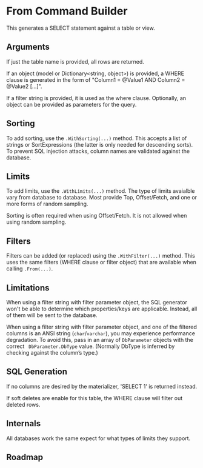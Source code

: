 ﻿# From Command Builder

This generates a SELECT statement against a table or view.

## Arguments

If just the table name is provided, all rows are returned.

If an object (model or Dictionary<string, object>) is provided, a WHERE clause is generated in the form of "Column1 = @Value1 AND Column2 = @Value2 [...]".
     
If a filter string is provided, it is used as the where clause. Optionally, an object can be provided as parameters for the query.

## Sorting 

To add sorting, use the `.WithSorting(...)` method. This accepts a list of strings or SortExpressions (the latter is only needed for descending sorts). To prevent SQL injection attacks, column names are validated against the database. 

## Limits

To add limits, use the `.WithLimits(...)` method. The type of limits avaialble vary from database to database. Most provide Top, Offset/Fetch, and one or more forms of random sampling.

Sorting is often required when using Offset/Fetch. It is not allowed when using random sampling.

## Filters

Filters can be added (or replaced) using the `.WithFilter(...)` method. This uses the same filters (WHERE clause or filter object) that are available when calling `.From(...)`.

## Limitations

When using a filter string with filter parameter object, the SQL generator won't be able to determine which properties/keys are applicable. Instead, all of them will be sent to the database.

When using a filter string with filter parameter object, and one of the filtered columns is an ANSI string (`char`/`varchar`), you may experience performance degradation. To avoid this, pass in an array of `DbParameter` objects with the correct ` DbParameter.DbType` value. (Normally DbType is inferred by checking against the column’s type.) 

## SQL Generation

If no columns are desired by the materializer, 'SELECT 1' is returned instead.

If soft deletes are enable for this table, the WHERE clause will filter out deleted rows.

## Internals

All databases work the same expect for what types of limits they support.

## Roadmap

